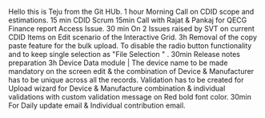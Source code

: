 Hello this is Teju from the Git HUb.
1 hour	Morning Call on CDID scope and estimations.
15 min	CDID Scrum
15min 	Call with Rajat & Pankaj for QECG Finance report Access Issue.
30 min 	On 2 Issues raised by SVT on current CDID Items on Edit scenario of the Interactive Grid.
3h	Removal of the copy paste feature for the bulk upload. To disable the radio button functionality and to keep single selection as "File Selection " . 
30min 	Release notes preparation 
3h 	Device Data module | The device name to be made mandatory on the screen edit & the combination of Device & Manufacturer has to be unique across all the records. Validation has to be created for Upload wizard for Device & Manufacture combination & individual validations with custom validation message on Red bold font color. 
30min 	For Daily update email & Individual contribution email.
